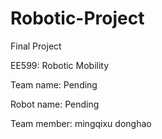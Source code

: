 # Robotic-Project
Final Project

EE599: Robotic Mobility

Team name: Pending

Robot name: Pending

Team member: mingqixu
                donghao